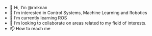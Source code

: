 - 👋 Hi, I’m @rmknan
- 👀 I’m interested in Control Systems, Machine Learning and Robotics
- 🌱 I’m currently learning ROS 
- 💞️ I’m looking to collaborate on areas related to my field of interests.
- 📫 How to reach me 

<!---
rmknan/rmknan is a ✨ special ✨ repository because its `README.md` (this file) appears on your GitHub profile.
You can click the Preview link to take a look at your changes.
--->
